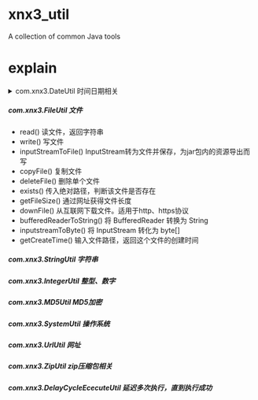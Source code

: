 # xnx3_util
A collection of common Java tools

# explain


<details>
<summary>com.xnx3.DateUtil	时间日期相关</summary>

* timeForUnix13()	返回当前13位的Unix时间戳
* timeForUnix10()	返回当前10位数的Unix时间戳
* intToString()	将Linux时间戳变为文字描述的时间
* dateFormat()	日期格式化，将Linux时间戳变为文字描述的时间
- currentDate()	获取当前时间，返回人看的时间，如 2016-03-19 00:00:00
- StringToDate()	将String类型时间转换为Date对象
- StringToInt()	将String类型时间转换为10位的linux时间戳
- weeHours()	获取当前传入时间的当天凌晨时间，如 2016-03-19 00:00:00
- midnight()	获取当前传入时间的当天午夜时间，如 2016-03-19 23:59:59
- dateToString()	转为String类型，变成当前显示的文字时间,如 2016-03-19 00:00:00
- dateToInt10()	将Date转化为 10位的时间戳
- long13To10()	将13位Linux时间戳转换为10位时间戳
- currentWeek()	获取当前是星期几,返回值从星期日开始
- getDateZeroTime()	传入一个10位的时间戳，返回当前时间戳所在的当天0点的10位时间戳
- getWeekForTime()	判断指定的日期是星期几

</details>

##### com.xnx3.FileUtil 文件
- read()	读文件，返回字符串
- write()	写文件
- inputStreamToFile()	InputStream转为文件并保存，为jar包内的资源导出而写
- copyFile()	复制文件
- deleteFile()	删除单个文件
- exists()	传入绝对路径，判断该文件是否存在
- getFileSize()	通过网址获得文件长度
- downFile()	从互联网下载文件。适用于http、https协议
- bufferedReaderToString()	将 BufferedReader 转换为 String
- inputstreamToByte()	将 InputStream 转化为 byte[]
- getCreateTime()	输入文件路径，返回这个文件的创建时间

##### com.xnx3.StringUtil 字符串
##### com.xnx3.IntegerUtil	整型、数字
##### com.xnx3.MD5Util	MD5加密
##### com.xnx3.SystemUtil 操作系统 
##### com.xnx3.UrlUtil	网址
##### com.xnx3.ZipUtil	zip压缩包相关
##### com.xnx3.DelayCycleEcecuteUtil	延迟多次执行，直到执行成功
	
